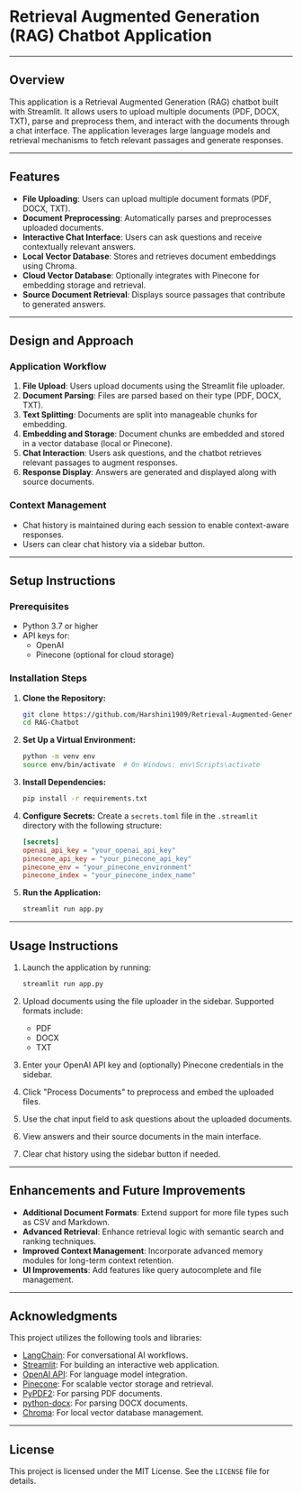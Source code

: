 # Retrieval Augmented Generation (RAG) Chatbot Application

---

## Overview
This application is a Retrieval Augmented Generation (RAG) chatbot built with Streamlit. It allows users to upload multiple documents (PDF, DOCX, TXT), parse and preprocess them, and interact with the documents through a chat interface. The application leverages large language models and retrieval mechanisms to fetch relevant passages and generate responses.

---

## Features
- **File Uploading**: Users can upload multiple document formats (PDF, DOCX, TXT).
- **Document Preprocessing**: Automatically parses and preprocesses uploaded documents.
- **Interactive Chat Interface**: Users can ask questions and receive contextually relevant answers.
- **Local Vector Database**: Stores and retrieves document embeddings using Chroma.
- **Cloud Vector Database**: Optionally integrates with Pinecone for embedding storage and retrieval.
- **Source Document Retrieval**: Displays source passages that contribute to generated answers.

---

## Design and Approach
### Application Workflow
1. **File Upload**: Users upload documents using the Streamlit file uploader.
2. **Document Parsing**: Files are parsed based on their type (PDF, DOCX, TXT).
3. **Text Splitting**: Documents are split into manageable chunks for embedding.
4. **Embedding and Storage**: Document chunks are embedded and stored in a vector database (local or Pinecone).
5. **Chat Interaction**: Users ask questions, and the chatbot retrieves relevant passages to augment responses.
6. **Response Display**: Answers are generated and displayed along with source documents.

### Context Management
- Chat history is maintained during each session to enable context-aware responses.
- Users can clear chat history via a sidebar button.

---

## Setup Instructions

### Prerequisites
- Python 3.7 or higher
- API keys for:
  - OpenAI
  - Pinecone (optional for cloud storage)

### Installation Steps

1. **Clone the Repository:**
   ```bash
   git clone https://github.com/Harshini1909/Retrieval-Augmented-Generation-Chatbot.git
   cd RAG-Chatbot
   ```

2. **Set Up a Virtual Environment:**
   ```bash
   python -m venv env
   source env/bin/activate  # On Windows: env\Scripts\activate
   ```

3. **Install Dependencies:**
   ```bash
   pip install -r requirements.txt
   ```

4. **Configure Secrets:**
   Create a `secrets.toml` file in the `.streamlit` directory with the following structure:
   ```toml
   [secrets]
   openai_api_key = "your_openai_api_key"
   pinecone_api_key = "your_pinecone_api_key"
   pinecone_env = "your_pinecone_environment"
   pinecone_index = "your_pinecone_index_name"
   ```

5. **Run the Application:**
   ```bash
   streamlit run app.py
   ```

---

## Usage Instructions

1. Launch the application by running:
   ```bash
   streamlit run app.py
   ```

2. Upload documents using the file uploader in the sidebar. Supported formats include:
   - PDF
   - DOCX
   - TXT

3. Enter your OpenAI API key and (optionally) Pinecone credentials in the sidebar.

4. Click "Process Documents" to preprocess and embed the uploaded files.

5. Use the chat input field to ask questions about the uploaded documents.

6. View answers and their source documents in the main interface.

7. Clear chat history using the sidebar button if needed.

---

## Enhancements and Future Improvements

- **Additional Document Formats**: Extend support for more file types such as CSV and Markdown.
- **Advanced Retrieval**: Enhance retrieval logic with semantic search and ranking techniques.
- **Improved Context Management**: Incorporate advanced memory modules for long-term context retention.
- **UI Improvements**: Add features like query autocomplete and file management.

---

## Acknowledgments
This project utilizes the following tools and libraries:

- [LangChain](https://www.langchain.com/): For conversational AI workflows.
- [Streamlit](https://streamlit.io/): For building an interactive web application.
- [OpenAI API](https://openai.com/api/): For language model integration.
- [Pinecone](https://www.pinecone.io/): For scalable vector storage and retrieval.
- [PyPDF2](https://pypdf2.readthedocs.io/): For parsing PDF documents.
- [python-docx](https://python-docx.readthedocs.io/): For parsing DOCX documents.
- [Chroma](https://docs.trychroma.com/): For local vector database management.

---

## License
This project is licensed under the MIT License. See the `LICENSE` file for details.


